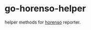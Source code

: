 go-horenso-helper
==================

helper methods for [horenso](https://github.com/Songmu/horenso) reporter.
